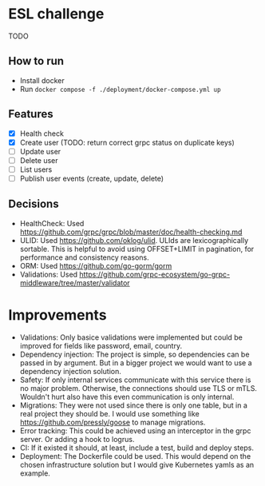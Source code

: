 # ESL challenge
TODO

## How to run
- Install docker
- Run `docker compose -f ./deployment/docker-compose.yml up`

## Features
- [X] Health check
- [X] Create user (TODO: return correct grpc status on duplicate keys)
- [ ] Update user
- [ ] Delete user
- [ ] List users
- [ ] Publish user events (create, update, delete)

## Decisions
- HealthCheck: Used https://github.com/grpc/grpc/blob/master/doc/health-checking.md
- ULID: Used https://github.com/oklog/ulid. ULIds are lexicographically sortable. This is helpful to avoid using OFFSET+LIMIT in pagination, for performance and consistency reasons.
- ORM: Used https://github.com/go-gorm/gorm
- Validations: Used https://github.com/grpc-ecosystem/go-grpc-middleware/tree/master/validator

# Improvements
- Validations: Only basice validations were implemented but could be improved for fields like password, email, country.
- Dependency injection: The project is simple, so dependencies can be passed in by argument. But in a bigger project we would want to use a dependency injection solution.
- Safety: If only internal services communicate with this service there is no major problem. Otherwise, the connections should use TLS or mTLS. Wouldn't hurt also have this even communication is only internal.
- Migrations: They were not used since there is only one table, but in a real project they should be. I would use something like https://github.com/pressly/goose to manage migrations.
- Error tracking: This could be achieved using an interceptor in the grpc server. Or adding a hook to logrus.
- CI: If it existed it should, at least, include a test, build and deploy steps.
- Deployment: The Dockerfile could be used. This would depend on the chosen infrastructure solution but I would give Kubernetes yamls as an example.